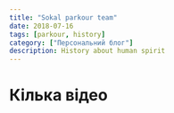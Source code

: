 ```yaml
---
title: "Sokal parkour team"
date: 2018-07-16
tags: [parkour, history]
category: ["Персональний блог"]
description: History about human spirit
---
```


# Кілька відео